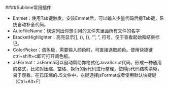 ####Sublime常用插件

* Emmet：使用Tab键触发。安装Emmet后，可以输入少量代码后摁Tab键，系统自动补全代码。
* AutoFileName：快速列出你想引用的文件夹里面所有文件的名字
* BracketHighlighter：高亮显示[], (), {}, “”, ”, <tag></tag>符号，便于查看起始和结束标记。
* ColorPicker：调色板，需要输入颜色时，可直接选取颜色。使用快捷键ctrl+shift+c即可打开调色板。
* JsFormat：JsForma可以自动帮助你格式化JavaScript代码，形成一种通用的格式，比如对压缩、空格、换行的js代码进行整理，使得js代码结构清晰，易于观看。在已压缩的JS文件中，右键选择jsFormat或者使用默认快捷键（Ctrl+Alt+F）